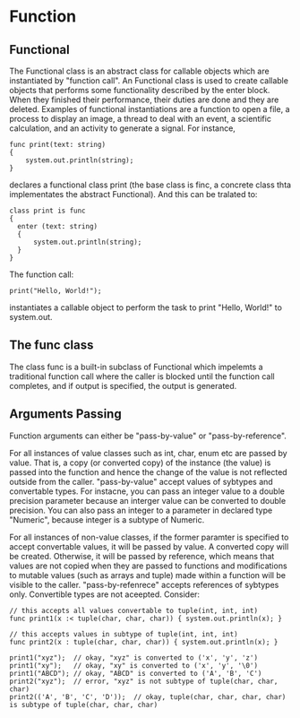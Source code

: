# Function

## Functional

The Functional class is an abstract class for callable objects which are instantiated by
"function call".  An Functional class is used to create callable objects that performs some
functionality described by the enter block. When they finished their performance,
their duties are done and they are deleted. Examples of functional instantiations are a
function to open a file, a process to display an image, a thread to deal with an event,
a scientific calculation, and an activity to generate a signal. For instance,

```altscript
func print(text: string)
{
    system.out.println(string);
}
```

declares a functional class print (the base class is finc, a concrete class thta implementates
the abstract Functional). And this can be tralated to:

```altscript
class print is func
{
  enter (text: string)
  {
      system.out.println(string);
  }
}
```
The function call:

```altscript
print("Hello, World!");
```
instantiates a callable object to perform the task to print "Hello, World!" to system.out.

## The func class

The class func is a built-in subclass of Functional which impelemts a traditional function call
where the caller is blocked until the function call completes, and if output is specified, the
output is generated.

## Arguments Passing

Function arguments can either be "pass-by-value" or "pass-by-reference".

For all instances of value classes such as int, char, enum etc are passed by value. That is,
a copy (or converted copy) of the instance (the value) is passed into the function and hence
the change of the value is not reflected outside from the caller. "pass-by-value" accept values
of sybtypes and convertable types. For instacne, you can pass an integer value to a double
precision parameter because an interger value can be converted to double precision. You can also
pass an integer to a parameter in declared type "Numeric", because integer is a subtype of
Numeric.

For all instances of non-value classes,  if the former paramter is specified to accept convertable
values, it will be passed by value.  A converted copy will be created. Otherwise, it will be passed
by reference, which means that values are not copied when they are passed to functions and  modifications
to mutable values (such as arrays and tuple) made within a function will be visible to the caller.
"pass-by-refenrece" accepts references of sybtypes only. Convertible types are not aceepted. Consider:

```altscript
// this accepts all values convertable to tuple(int, int, int)
func print1(x :< tuple(char, char, char)) { system.out.println(x); }

// this accepts values in subtype of tuple(int, int, int)
func print2(x : tuple(char, char, char)) { system.out.println(x); }

print1("xyz");  // okay, "xyz" is converted to ('x', 'y', 'z')
print1("xy");   // okay, "xy" is converted to ('x', 'y', '\0')
print1("ABCD"); // okay, "ABCD" is converted to ('A', 'B', 'C')
print2("xyz");  // error, "xyz" is not subtype of tuple(char, char, char)
print2(('A', 'B', 'C', 'D'));  // okay, tuple(char, char, char, char) is subtype of tuple(char, char, char)
```


